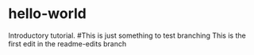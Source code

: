 # hello-world
Introductory tutorial.
#This is just something to test branching
This is the first edit in the readme-edits branch
